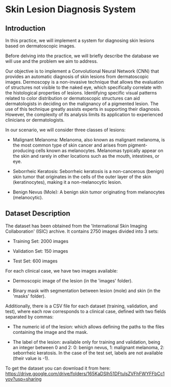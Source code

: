 # Skin Lesion Diagnosis System
## Introduction
In this practice, we will implement a system for diagnosing skin lesions based on dermatoscopic images.

Before delving into the practice, we will briefly describe the database we will use and the problem we aim to address.

Our objective is to implement a Convolutional Neural Network (CNN) that provides an automatic diagnosis of skin lesions from dermatoscopic images. Dermoscopy is a non-invasive technique that allows the evaluation of structures not visible to the naked eye, which specifically correlate with the histological properties of lesions. Identifying specific visual patterns related to color distribution or dermatoscopic structures can aid dermatologists in deciding on the malignancy of a pigmented lesion. The use of this technique greatly assists experts in supporting their diagnosis. However, the complexity of its analysis limits its application to experienced clinicians or dermatologists.

In our scenario, we will consider three classes of lesions:

- Malignant Melanoma: Melanoma, also known as malignant melanoma, is the most common type of skin cancer and arises from pigment-producing cells known as melanocytes. Melanomas typically appear on the skin and rarely in other locations such as the mouth, intestines, or eye.

- Seborrheic Keratosis: Seborrheic keratosis is a non-cancerous (benign) skin tumor that originates in the cells of the outer layer of the skin (keratinocytes), making it a non-melanocytic lesion.

- Benign Nevus (Mole): A benign skin tumor originating from melanocytes (melanocytic).

## Dataset Description
The dataset has been obtained from the 'International Skin Imaging Collaboration' (ISIC) archive. It contains 2750 images divided into 3 sets:

- Training Set: 2000 images

- Validation Set: 150 images

- Test Set: 600 images

For each clinical case, we have two images available:

- Dermoscopic image of the lesion (in the 'images' folder).

- Binary mask with segmentation between lesion (mole) and skin (in the 'masks' folder).

Additionally, there is a CSV file for each dataset (training, validation, and test), where each row corresponds to a clinical case, defined with two fields separated by commas:

- The numeric id of the lesion: which allows defining the paths to the files containing the image and the mask.

- The label of the lesion: available only for training and validation, being an integer between 0 and 2: 0: benign nevus, 1: malignant melanoma, 2: seborrheic keratosis. In the case of the test set, labels are not available (their value is -1).

To get the dataset you can download it from here: https://drive.google.com/drive/folders/165KaDSlh51DFtulsZVFhFWYFFbCc1yov?usp=sharing

